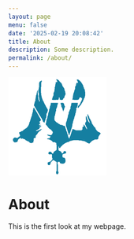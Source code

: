 ```yaml
---
layout: page
menu: false
date: '2025-02-19 20:08:42'
title: About
description: Some description.
permalink: /about/
---
```


<img class="img-rounded" src="/assets/img/uploads/profile.png" alt="Thomas A. Anderson" width="200">

# About

This is the first look at my webpage.
